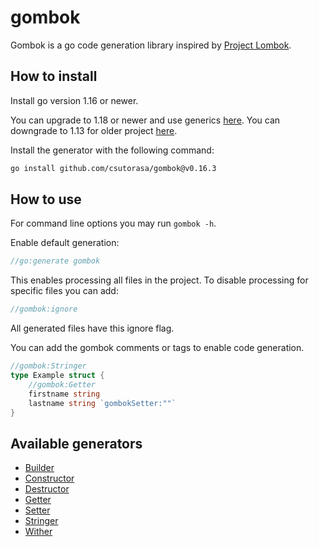 # gombok

Gombok is a go code generation library inspired by [Project Lombok](https://projectlombok.org/).

## How to install

Install go version 1.16 or newer.

You can upgrade to 1.18 or newer and use generics [here](https://github.com/csutorasa/gombok).
You can downgrade to 1.13 for older project [here](https://github.com/csutorasa/gombok/tree/1.13).

Install the generator with the following command:

```bash
go install github.com/csutorasa/gombok@v0.16.3
```

## How to use

For command line options you may run `gombok -h`.

Enable default generation:

```go
//go:generate gombok
```

This enables processing all files in the project. To disable processing for specific files you can add:

```go
//gombok:ignore
```

All generated files have this ignore flag.


You can add the gombok comments or tags to enable code generation.

```go
//gombok:Stringer
type Example struct {
    //gombok:Getter
    firstname string
    lastname string `gombokSetter:""`
}
```

## Available generators

- [Builder](docs/builder.md)
- [Constructor](docs/constructor.md)
- [Destructor](docs/destructor.md)
- [Getter](docs/getter.md)
- [Setter](docs/setter.md)
- [Stringer](docs/stringer.md)
- [Wither](docs/wither.md)
